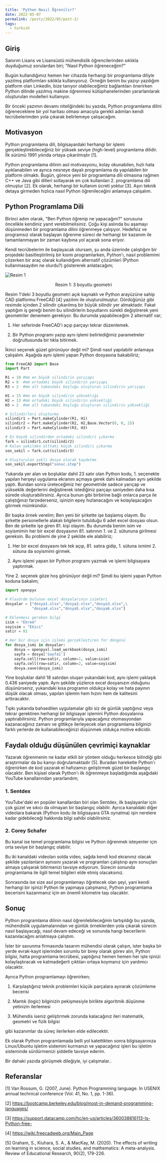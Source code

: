 ```yaml
---
title: 'Python Nasıl Öğrenilir?'
date: 2022-05-07
permalink: /posts/2022/05/post-2/
tags:
  - turkish
---
```


## Giriş
Sanırım Lisans ve Lisansüstü mühendislik öğrencilerinden sıklıkla duyduğumuz sorulardan biri; "Nasıl Python öğreneceğim?"

Bugün kullandığımız hemen her cihazda herhangi bir programlama diliyle yazılmış platformları sıklıkla kullanıyoruz. Örneğin benim bu yazıyı yazdığım platform olan LinkedIn, bize tanıyor olabileceğimiz bağlantıları önerirken Python dilinde yazılmış makine öğrenmesi kütüphanelerinden yararlanılarak oluşturulan modelleri kullanıyor.

Bir önceki yazımın devamı niteliğindeki bu yazıda, Python programlama dilini öğreneceklere bir yol haritası olması amacıyla gerekli adımları kendi tecrübelerimden yola çıkarak belirlemeye çalışacağım.

## Motivasyon
Python programlama dili, bilgisayardaki herhangi bir işlemi gerçekleştirebileceğiniz bir yüksek seviye (high-level) programlama dilidir. İlk sürümü 1991 yılında ortaya çıkarılmıştır [1].

Python programlama dilinin asıl motivasyonu, kolay okunabilen, hızlı hata ayıklanabilen ve ayrıca nesneye dayalı programlama da yapılabilen bir platform olmaktı. Bugün, görece yeni bir programlama dili olmasına rağmen C++ ve Java gibi dilleri sollayarak en çok kullanılan 2. programlama dili olmuştur [2]. Ek olarak, herhangi bir kullanım ücreti yoktur [3]. Aşırı teknik detaya girmeden hızlıca nasıl Python öğrenileceğini anlamaya çalışalım.

## Python Programlama Dili

Birinci adım olarak, "Ben Python öğrenip ne yapacağım?" sorusuna öncelikle kendiniz yanıt verebilmelisiniz. Çoğu kişi aslında bu aşamayı düşünmeden bir programlama dilini öğrenmeye çalışıyor. Hedefsiz ve programsız olarak başlayan öğrenme süreci de herhangi bir kazanım ile tamamlanmayan bir zaman kaybına yol açarak sona eriyor.

Kendi tecrübelerim ile başlayacak olursam, şu anda üzerinde çalıştığım bir projedeki basitleştirilmiş bir kısmı programlarken, Python'ı, nasıl problemimi çözerken bir araç olarak kullandığımı alternatif çözümleri (Python kullanmasaydım ne olurdu?) göstererek anlatacağım;

![Resim 1](/images/posts/post2/1.png)
<center>Resim 1: 3 boyutlu geometri</center>

Resim 1'deki 3 boyutlu geometri açık kaynaklı ve Python arayüzüne sahip CAD platformu FreeCAD [4] yazılımı ile oluşturulmuştur. Gördüğünüz gibi resimde içinden 2 silindir çıkarılmış bir büyük silindir yer almaktadır. Fakat yaptığım iş gereği benim bu silindirlerin boyutlarını sürekli değiştirerek yeni geometriler denemem gerekiyor. Bu durumda yapabileceğim 2 alternatif var;

1. Her seferinde FreeCAD'i açıp parçayı tekrar düzenlemek.

2. Bir Python programı yazıp aynı işlemi belirlediğimiz parametreler doğrultusunda bir tıkla bitirmek.

İkinci seçenek güzel görünüyor değil mi? Şimdi nasıl yapılabilir anlamaya çalışalım. Aşağıda aynı işlemi yapan Python dosyasına bakabiliriz;

```python
from FreeCAD import Base
import Part

R1 = 10 #mm en büyük silindirin yarıçapı
R2 = 8  #mm ortadaki büyük silindirin yarıçapı
R3 = 2  #mm alt tabandaki boşluğu oluşturan silindirin yarıçapı

H1 = 15 #mm en büyük silindirin yüksekliği
H2 = 13 #mm ortadaki büyük silindirin yüksekliği
H3 = 2  #mm alt tabandaki boşluğu oluşturan silindirin yüksekliği

# Silindirleri oluşturma
silindir1 = Part.makeCylinder(R1, H1)
silindir2 = Part.makeCylinder(R2, H2,Base.Vector(0, 0, 2))
silindir3 = Part.makeCylinder(R3, H3)

# En büyük silindirden ortadaki silindiri çıkarma
fark = silindir1.cut(silindir2)
# Kalan şekilden alttaki küçük silindiri çıkarma
son_sekil = fark.cut(silindir3)

# Oluşturulan şekli dosya olarak kaydetme
son_sekil.exportStep("sonuc.step")
```

Yukarıda yer alan ve boşluklar dahil 23 satır olan Python kodu, 1. seçenekte yapılan herşeyi uygulama ekranını açmaya gerek dahi kalmadan aynı şekilde yaptı. Bundan sonra üreteceğimiz her geometride sadece yarıçap ve yükseklik değerlerini değiştirerek istediğiniz parçayı saniyeden daha kısa sürede oluşturabilirsiniz. Ayrıca bunun gibi birbirine bağlı onlarca parça ile çalıştığınızı farzederseniz, işinizin epey hızlanacağını ve kolaylaşacağını görmek mümkündür.

Bir başka örnek verelim; Ben yeni bir şirkette işe başlamış olayım. Bu şirkette personellerle alakalı bilgilerin tutulduğu 6 adet excel dosyası olsun. Ben de şirkette işe giren 81. kişi olayım. Bu durumda benim isim ve soyismimin her bir excel dosyasının 81. satırının 1. ve 2. sütununa girilmesi gereksin. Bu problemi de yine 2 şekilde ele alabiliriz;

1. Her bir excel dosyasını tek tek açıp, 81. satıra gidip, 1. sütuna ismimi 2. sütuna da soyismimi girmek.

2. Aynı işlemi yapan bir Python programı yazmak ve işlemi bilgisayara yaptırmak.

Yine 2. seçenek göze hoş görünüyor değil mi? Şimdi bu işlemi yapan Python koduna bakalım;

```python
import openpyx

# Klasörde bulunan excel dosyalarının isimleri
dosyalar = ["dosya1.xlsx","dosya2.xlsx","dosya3.xlsx",\
            "dosya4.xlsx","dosya5.xlsx","dosya6.xlsx"]

# Eklenmesi gereken bilgi
isim = "Ekrem"
soyisim = "Ekici"
satir = 81

# Her bir dosya için işlemi gerçekleştiren for döngüsü
for dosya_ismi in dosyalar:
    dosya = openpyxl.load_workbook(dosya_ismi)
    sayfa = dosya['Sayfa1']
    sayfa.cell(row=satir, column=1, value=isim)
    sayfa.cell(row=satir, column=2, value=soyisim)
    dosya.save(dosya_ismi)
```
Yine boşluklar dahil 18 satırdan oluşan yukarıdaki kod, aynı işlemi yaklaşık 0.436 saniyede yaptı. Aynı şekilde yüzlerce excel dosyanızın olduğunu düşünürseniz, yukarıdaki kısa programın oldukça kolay ve hata payının düşük olacak olması, yapılan işlemin hem hızını hem de kalitesini arttıracaktır.

Tıpkı yukarıda bahsedilen uygulamalar gibi siz de günlük yaptığınız veya tekrar gerektiren herhangi bir bilgisayar işlemini Python dosyalarına yaptırabilirsiniz. Python programlarıyla yapacağınız otomasyondan kazanacağınız zamanı ve gittikçe ilerleyecek olan programlama bilginizi farklı yerlerde de kullanabileceğinizi düşünmek oldukça motive edicidir.

## Faydalı olduğu düşünülen çevrimiçi kaynaklar

Yazarak öğrenmenin ne kadar etkili bir yöntem olduğu herkesce bilindiği gibi araştırmalar da bu kanıyı doğrulamaktadır [5]. Buradan hareketle Python'ı öğrenirken de kod yazarak el hafızamızı geliştirmek güzel bir başlangıç olacaktır. Ben kişisel olarak Python'ı ilk öğrenmeye başladığımda aşağıdaki YouTube kanallarından yararlandım;

### 1. Sentdex

YouTube'daki en popüler kanallardan biri olan Sentdex, ilk başlayanlar için çok güzel ve sıkıcı da olmayan bir başlangıç olabilir. Ayrıca kanaldaki diğer videolara bakarak (Python kodu ile bilgisayara GTA oynatma) işin nerelere kadar gidebileceği hakkında bilgi sahibi olabilirsiniz.

### 2. Corey Schafer

Bu kanal ise temel programlama bilgisi ve Python öğrenmek isteyenler için orta seviye bir başlangıç olabilir.

Bu iki kanaldaki videoları solda video, sağda kendi kod ekranınız olacak şekilde yazılanların aynısını yazarak ve programları çalıştırıp aynı sonuçları almaya çalışarak bitirmenizi tavsiye ediyorum. Sürecin sonunda programlama ile ilgili temel bilgileri elde etmiş olacaksınız.

Sonrasında ise size asıl programlamayı öğretecek olan şeyi, yani kendi herhangi bir işinizi Python ile yapmaya çalışmanız, Python programlama becerisini kazanmanız için en önemli kilometre taşı olacaktır.

## Sonuç
Python programlama dilinin nasıl öğrenilebileceğinin tartışıldığı bu yazıda, mühendislik uygulamalarından ve günlük örneklerden yola çıkarak sürecin nasıl başlayacağı, nasıl devam edeceği ve sonunda hangi becerilerin kazanılacağını anlatmaya çalıştım.

İster bir savunma firmasında tasarım mühendisi olarak çalışın, ister başka bir yerde evrak-kayıt işlerinden sorumlu bir birey olarak görev alın, Python bilgisi, hatta programlama tecrübesi, yaptığınız hemen hemen her işte işinizi kolaylaştıracak ve katmadeğerli çıktıları ortaya koymanız için yardımcı olacaktır.

Ayrıca Python programlamayı öğrenirken;

1. Karşılaştığınız teknik problemleri küçük parçalara ayırarak çözümleme becerisi

2. Mantık (logic) bilginizin pekişmesiyle birlikte algoritmik düşünme yetinizin ilerlemesi

3. Mühendis iseniz geliştirmek zorunda kalacağınız ileri matematik, geometri ve fizik bilgisi

gibi kazanımlar da süreç ilerlerken elde edilecektir.

Ek olarak Python programlamada belli yol katettikten sonra bilgisayarınıza Linux/Ubuntu işletim sistemini kurmanızı ve yapacağınız işleri bu işletim sisteminde sürdürmenizi şiddetle tavsiye ederim.

Bir dahaki yazıda görüşmek dileğiyle, iyi çalışmalar.. 

## Referanslar
[1] Van Rossum, G. (2007, June). Python Programming language. In USENIX annual technical conference (Vol. 41, No. 1, pp. 1-36).

[2] https://bootcamp.berkeley.edu/blog/most-in-demand-programming-languages/

[3] https://support.datacamp.com/hc/en-us/articles/360038816113-Is-Python-free-

[4] https://wiki.freecadweb.org/Main_Page

[5] Graham, S., Kiuhara, S. A., & MacKay, M. (2020). The effects of writing on learning in science, social studies, and mathematics: A meta-analysis. Review of Educational Research, 90(2), 179-226.
